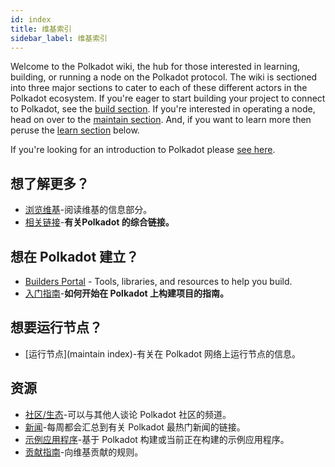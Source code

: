 ```yaml
---
id: index
title: 维基索引
sidebar_label: 维基索引
---
```


Welcome to the Polkadot wiki, the hub for those interested in learning, building, or running a node on the Polkadot protocol. The wiki is sectioned into three major sections to cater to each of these different actors in the Polkadot ecosystem. If you're eager to start building your project to connect to Polkadot, see the [build section](#want-to-build-on-polkadot). If you're interested in operating a node, head on over to the [maintain section](#want-to-run-a-node). And, if you want to learn more then peruse the [learn section](#want-to-learn-more) below.

If you're looking for an introduction to Polkadot please [see here](learn-introduction).

## 想了解更多？

- [浏览维基](learn-introduction)-阅读维基的信息部分。
- [相关链接](learn-relevant-links)-**有关Polkadot 的综合链接。**

## 想在 Polkadot 建立？

- [Builders Portal](build-index) - Tools, libraries, and resources to help you build.
- [入门指南](build-build-with-polkadot)-**如何开始在 Polkadot 上构建项目的指南。**

## 想要运行节点？

- [运行节点](maintain index)-有关在 Polkadot 网络上运行节点的信息。

## 资源

- [社区/生态](community)-可以与其他人谈论 Polkadot 社区的频道。
- [新闻](news)-每周都会汇总到有关 Polkadot 最热门新闻的链接。
- [示例应用程序](build-examples-index)-基于 Polkadot 构建或当前正在构建的示例应用程序。
- [贡献指南](contributing)-向维基贡献的规则。
